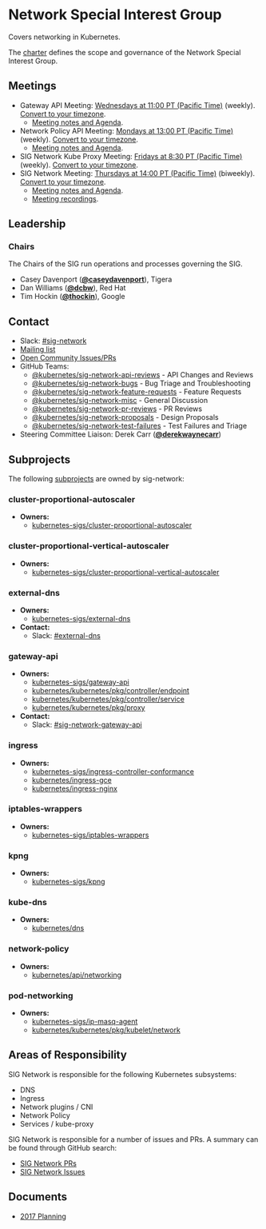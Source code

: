 <!---
This is an autogenerated file!

Please do not edit this file directly, but instead make changes to the
sigs.yaml file in the project root.

To understand how this file is generated, see https://git.k8s.io/community/generator/README.md
--->
# Network Special Interest Group

Covers networking in Kubernetes.

The [charter](charter.md) defines the scope and governance of the Network Special Interest Group.

## Meetings
* Gateway API Meeting: [Wednesdays at 11:00 PT (Pacific Time)](https://zoom.us/j/441530404) (weekly). [Convert to your timezone](http://www.thetimezoneconverter.com/?t=11:00&tz=PT%20%28Pacific%20Time%29).
  * [Meeting notes and Agenda](https://docs.google.com/document/d/1eg-YjOHaQ7UD28htdNxBR3zufebozXKyI28cl2E11tU/edit).
* Network Policy API Meeting: [Mondays at 13:00 PT (Pacific Time)](https://zoom.us/j/96264742248) (weekly). [Convert to your timezone](http://www.thetimezoneconverter.com/?t=13:00&tz=PT%20%28Pacific%20Time%29).
  * [Meeting notes and Agenda](https://docs.google.com/document/d/1AtWQy2fNa4qXRag9cCp5_HsefD7bxKe3ea2RPn8jnSs).
* SIG Network Kube Proxy Meeting: [Fridays at 8:30 PT (Pacific Time)](https://docs.google.com/document/d/1yW3AUp5rYDLYCAtZc6e4zeLbP5HPLXdvuEFeVESOTic/edit) (weekly). [Convert to your timezone](http://www.thetimezoneconverter.com/?t=8:30&tz=PT%20%28Pacific%20Time%29).
* SIG Network Meeting: [Thursdays at 14:00 PT (Pacific Time)](https://zoom.us/j/361123509) (biweekly). [Convert to your timezone](http://www.thetimezoneconverter.com/?t=14:00&tz=PT%20%28Pacific%20Time%29).
  * [Meeting notes and Agenda](https://docs.google.com/document/d/1_w77-zG_Xj0zYvEMfQZTQ-wPP4kXkpGD8smVtW_qqWM/edit).
  * [Meeting recordings](https://www.youtube.com/watch?v=phCA5-vWkVM&list=PL69nYSiGNLP2E8vmnqo5MwPOY25sDWIxb).

## Leadership

### Chairs
The Chairs of the SIG run operations and processes governing the SIG.

* Casey Davenport (**[@caseydavenport](https://github.com/caseydavenport)**), Tigera
* Dan Williams (**[@dcbw](https://github.com/dcbw)**), Red Hat
* Tim Hockin (**[@thockin](https://github.com/thockin)**), Google

## Contact
- Slack: [#sig-network](https://kubernetes.slack.com/messages/sig-network)
- [Mailing list](https://groups.google.com/forum/#!forum/kubernetes-sig-network)
- [Open Community Issues/PRs](https://github.com/kubernetes/community/labels/sig%2Fnetwork)
- GitHub Teams:
    - [@kubernetes/sig-network-api-reviews](https://github.com/orgs/kubernetes/teams/sig-network-api-reviews) - API Changes and Reviews
    - [@kubernetes/sig-network-bugs](https://github.com/orgs/kubernetes/teams/sig-network-bugs) - Bug Triage and Troubleshooting
    - [@kubernetes/sig-network-feature-requests](https://github.com/orgs/kubernetes/teams/sig-network-feature-requests) - Feature Requests
    - [@kubernetes/sig-network-misc](https://github.com/orgs/kubernetes/teams/sig-network-misc) - General Discussion
    - [@kubernetes/sig-network-pr-reviews](https://github.com/orgs/kubernetes/teams/sig-network-pr-reviews) - PR Reviews
    - [@kubernetes/sig-network-proposals](https://github.com/orgs/kubernetes/teams/sig-network-proposals) - Design Proposals
    - [@kubernetes/sig-network-test-failures](https://github.com/orgs/kubernetes/teams/sig-network-test-failures) - Test Failures and Triage
- Steering Committee Liaison: Derek Carr (**[@derekwaynecarr](https://github.com/derekwaynecarr)**)

## Subprojects

The following [subprojects][subproject-definition] are owned by sig-network:
### cluster-proportional-autoscaler
- **Owners:**
  - [kubernetes-sigs/cluster-proportional-autoscaler](https://github.com/kubernetes-sigs/cluster-proportional-autoscaler/blob/master/OWNERS)
### cluster-proportional-vertical-autoscaler
- **Owners:**
  - [kubernetes-sigs/cluster-proportional-vertical-autoscaler](https://github.com/kubernetes-sigs/cluster-proportional-vertical-autoscaler/blob/master/OWNERS)
### external-dns
- **Owners:**
  - [kubernetes-sigs/external-dns](https://github.com/kubernetes-sigs/external-dns/blob/master/OWNERS)
- **Contact:**
  - Slack: [#external-dns](https://kubernetes.slack.com/messages/external-dns)
### gateway-api
- **Owners:**
  - [kubernetes-sigs/gateway-api](https://github.com/kubernetes-sigs/gateway-api/blob/master/OWNERS)
  - [kubernetes/kubernetes/pkg/controller/endpoint](https://github.com/kubernetes/kubernetes/blob/master/pkg/controller/endpoint/OWNERS)
  - [kubernetes/kubernetes/pkg/controller/service](https://github.com/kubernetes/kubernetes/blob/master/pkg/controller/service/OWNERS)
  - [kubernetes/kubernetes/pkg/proxy](https://github.com/kubernetes/kubernetes/blob/master/pkg/proxy/OWNERS)
- **Contact:**
  - Slack: [#sig-network-gateway-api](https://kubernetes.slack.com/messages/sig-network-gateway-api)
### ingress
- **Owners:**
  - [kubernetes-sigs/ingress-controller-conformance](https://github.com/kubernetes-sigs/ingress-controller-conformance/blob/master/OWNERS)
  - [kubernetes/ingress-gce](https://github.com/kubernetes/ingress-gce/blob/master/OWNERS)
  - [kubernetes/ingress-nginx](https://github.com/kubernetes/ingress-nginx/blob/master/OWNERS)
### iptables-wrappers
- **Owners:**
  - [kubernetes-sigs/iptables-wrappers](https://github.com/kubernetes-sigs/iptables-wrappers/blob/master/OWNERS)
### kpng
- **Owners:**
  - [kubernetes-sigs/kpng](https://github.com/kubernetes-sigs/kpng/blob/master/OWNERS)
### kube-dns
- **Owners:**
  - [kubernetes/dns](https://github.com/kubernetes/dns/blob/master/OWNERS)
### network-policy
- **Owners:**
  - [kubernetes/api/networking](https://github.com/kubernetes/api/blob/master/networking/OWNERS)
### pod-networking
- **Owners:**
  - [kubernetes-sigs/ip-masq-agent](https://github.com/kubernetes-sigs/ip-masq-agent/blob/master/OWNERS)
  - [kubernetes/kubernetes/pkg/kubelet/network](https://github.com/kubernetes/kubernetes/blob/master/pkg/kubelet/network/OWNERS)

[subproject-definition]: https://github.com/kubernetes/community/blob/master/governance.md#subprojects
<!-- BEGIN CUSTOM CONTENT -->
## Areas of Responsibility

SIG Network is responsible for the following Kubernetes subsystems:

- DNS
- Ingress
- Network plugins / CNI
- Network Policy
- Services / kube-proxy

SIG Network is responsible for a number of issues and PRs. A summary can be found through GitHub search:

* [SIG Network PRs](https://github.com/kubernetes/kubernetes/pulls?q=is%3Apr+is%3Aopen+label%3Asig%2Fnetwork)
* [SIG Network Issues](https://github.com/kubernetes/kubernetes/issues?q=is%3Aissue+is%3Aopen+label%3Asig%2Fnetwork)

## Documents

* [2017 Planning](https://docs.google.com/document/d/1fBxC36UCBnqY_w3m3TjdnXFsIT--GS6HmKb5o0nhkTk/edit#)
<!-- END CUSTOM CONTENT -->
